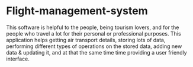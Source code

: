 # Flight-management-system
This software is helpful to the people, being tourism lovers, and for the people who travel a lot for their personal or professional purposes. This application helps getting air transport details, storing lots of data, performing different types of operations on the stored data, adding new data & updating it, and at that the same time time providing a user friendly interface.
